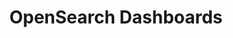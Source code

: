 ---
role: ui
title: OpenSearch Dashboards
artifact_id: opensearch-dashboards
architecture: arm64
platform: linux
type: deb
artifact_url: https://artifacts.opensearch.org/releases/bundle/opensearch-dashboards/3.0.0-alpha1/opensearch-dashboards-3.0.0-alpha1-linux-arm64.deb
version: 3.0.0-alpha1
category: opensearch-dashboards
slug: opensearch-dashboards-3.0.0-alpha1-linux-arm64-deb
signature: https://artifacts.opensearch.org/releases/bundle/opensearch-dashboards/3.0.0-alpha1/opensearch-dashboards-3.0.0-alpha1-linux-arm64.deb.sig
guide: https://opensearch.org/docs/latest/opensearch/install/deb
---